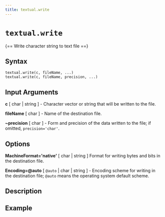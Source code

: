 ```yaml
---
title: textual.write
---
```



# `textual.write`

{== Write character string to text file ==}

## Syntax

    textual.write(c, fileName, ...)
    textual.write(c, fileName, precision, ...)


## Input Arguments

**c** [ char | string ] -
Character vector or string that will be written to the file.

**fileName** [ char ] -
Name of the destination file.

**~precision** [ char ] -
Form and precision of the data written to the file; if omitted,
`precision='char'`.


## Options

**MachineFormat='native'** [ char | string ] 
Format for writing bytes and bits in the destination file.

**Encoding=@auto** [ `@auto` | char | string ] -
Encoding scheme for writing in the destination file; `@auto` means the
operating system default scheme.


## Description


## Example



